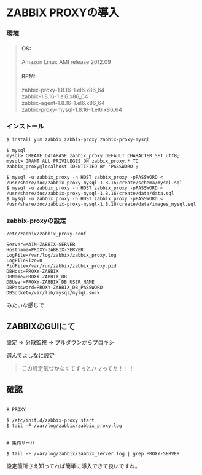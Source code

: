 # ZABBIX PROXYの導入

  
### 環境
  
> #### OS: 
>  Amazon Linux AMI release 2012.09  
> 
> #### RPM:
> zabbix-proxy-1.8.16-1.el6.x86_64  
> zabbix-1.8.16-1.el6.x86_64  
> zabbix-agent-1.8.16-1.el6.x86_64  
> zabbix-proxy-mysql-1.8.16-1.el6.x86_64  
  


### インストール

```
$ install yum zabbix zabbix-proxy zabbix-proxy-mysql  
  
$ mysql  
mysql> CREATE DATABASE zabbix_proxy DEFAULT CHARACTER SET utf8;  
mysql> GRANT ALL PRIVILEGES ON zabbix_proxy.* TO zabbix_proxy@localhost IDENTIFIED BY 'PASSWORD';  
  
$ mysql -u zabbix_proxy -h HOST zabbix_proxy -pPASSWORD < /usr/share/doc/zabbix-proxy-mysql-1.8.16/create/schema/mysql.sql  
$ mysql -u zabbix_proxy -h HOST zabbix_proxy -pPASSWORD < /usr/share/doc/zabbix-proxy-mysql-1.8.16/create/data/data.sql  
$ mysql -u zabbix_proxy -h HOST zabbix_proxy -pPASSWORD < /usr/share/doc/zabbix-proxy-mysql-1.8.16/create/data/images_mysql.sql  
```

### zabbix-proxyの設定

`/etc/zabbix/zabbix_proxy.conf`

```
Server=MAIN-ZABBIX-SERVER
Hostname=PROXY-ZABBIX-SERVER
LogFile=/var/log/zabbix/zabbix_proxy.log
LogFileSize=0
PidFile=/var/run/zabbix/zabbix_proxy.pid
DBHost=PROXY-ZABBIX
DBName=PROXY-ZABBIX_DB
DBUser=PROXY-ZABBIX_DB_USER_NAME
DBPassword=PROXY-ZABBIX_DB_PASSWORD
DBSocket=/var/lib/mysql/mysql.sock
```

みたいな感じで

## ZABBIXのGUIにて

設定 => 分散監視 => プルダウンからプロキシ  

選んでよしなに設定

> この設定気づかなくてずっとハマってた！！！

## 確認

```

# PROXY  
  
$ /etc/init.d/zabbix-proxy start  
$ tail -F /var/log/zabbix/zabbix_proxy.log  
  

# 集約サーバ  
  
$ tail -F /var/log/zabbix/zabbix_server.log | grep PROXY-SERVER  

```

設定箇所さえ知ってれば簡単に導入できて良いですね。
